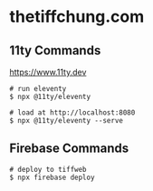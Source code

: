 # thetiffchung.com

## 11ty Commands

https://www.11ty.dev

```
# run eleventy
$ npx @11ty/eleventy

# load at http://localhost:8080
$ npx @11ty/eleventy --serve
```


## Firebase Commands

```
# deploy to tiffweb
$ npx firebase deploy
```
